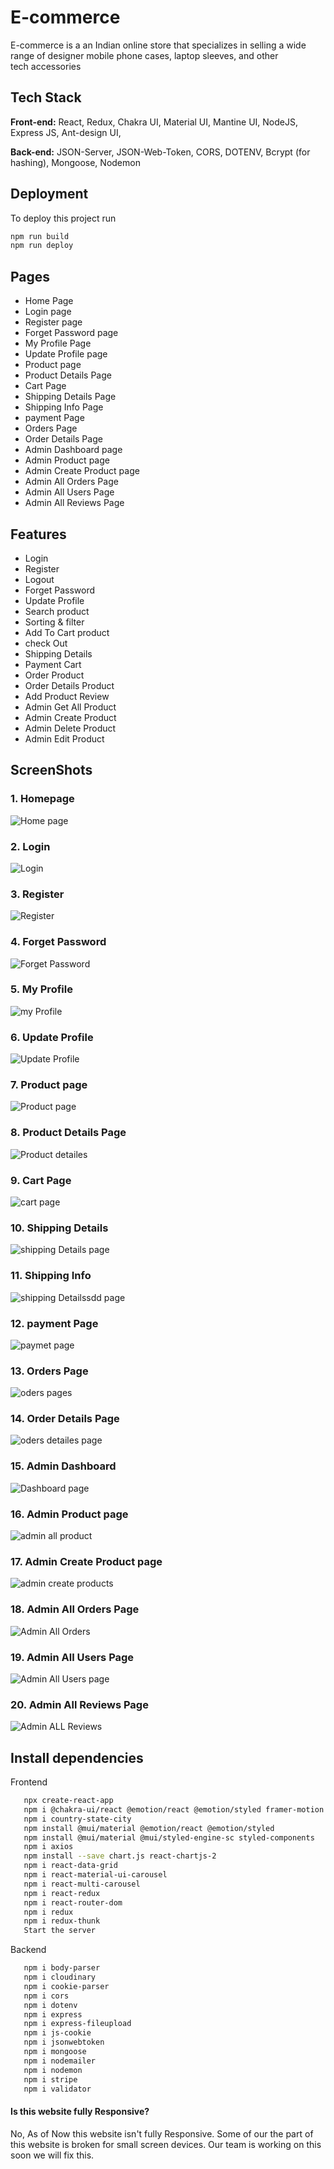 # E-commerce

E-commerce is a an Indian online store that specializes in selling a wide range of designer mobile phone cases, laptop sleeves, and other tech accessories

## Tech Stack

**Front-end:** React, Redux, Chakra UI, Material UI, Mantine UI, NodeJS, Express JS, Ant-design UI,

**Back-end:** JSON-Server, JSON-Web-Token, CORS, DOTENV, Bcrypt (for hashing), Mongoose, Nodemon


## Deployment

To deploy this project run

```bash
npm run build
npm run deploy
```

## Pages

-   Home Page
-   Login page
-   Register page
-   Forget Password page
-   My Profile Page
-   Update Profile page
-   Product page
-   Product Details Page
-   Cart Page
-   Shipping Details Page
-   Shipping Info Page
-   payment Page
-   Orders Page
-   Order Details Page
-   Admin Dashboard page
-   Admin Product page
-   Admin Create Product page
-   Admin All Orders Page
-   Admin All Users Page
-   Admin All Reviews Page

## Features

-   Login
-   Register
-   Logout
-   Forget Password
-   Update Profile
-   Search product
-   Sorting & filter
-   Add To Cart product
-   check Out
-   Shipping Details
-   Payment Cart
-   Order Product
-   Order Details Product
-   Add Product Review
-   Admin Get All Product
-   Admin Create Product
-   Admin Delete Product
-   Admin Edit Product
## ScreenShots

### 1. Homepage
![Home page](https://github.com/nitinkondhari03/ECOMMERCE/assets/107460712/a76c4675-c0f7-4f1f-ab2a-34c7d6f4fbff)

### 2. Login
![Login](https://github.com/nitinkondhari03/ECOMMERCE/assets/107460712/6097d2d1-4a92-4e33-bc03-91bd2a0238f6)

### 3. Register
![Register](https://github.com/nitinkondhari03/ECOMMERCE/assets/107460712/eddad7a0-7b13-4e17-9601-923e4f906d63)


### 4. Forget Password
![Forget Password](https://github.com/nitinkondhari03/ECOMMERCE/assets/107460712/d4c307ab-2e0e-4451-8656-57ed5ba95c85)

### 5. My Profile
![my Profile](https://github.com/nitinkondhari03/ECOMMERCE/assets/107460712/23d72b29-7492-44aa-a107-52147e66b150)

### 6. Update Profile
![Update Profile](https://github.com/nitinkondhari03/ECOMMERCE/assets/107460712/b85ff0ce-57b8-437e-b7cd-09e1a0d48b93)

### 7. Product page
![Product page](https://github.com/nitinkondhari03/ECOMMERCE/assets/107460712/ba60f41b-5364-453c-b6fb-a5bab7f90179)

### 8. Product Details Page
![Product detailes](https://github.com/nitinkondhari03/ECOMMERCE/assets/107460712/dac43060-3a43-4c7a-b533-9ba4654d648b)

### 9. Cart Page
![cart page](https://github.com/nitinkondhari03/ECOMMERCE/assets/107460712/68d33833-ebc1-434e-bd63-c9730a430064)

### 10. Shipping Details
![shipping Details page](https://github.com/nitinkondhari03/ECOMMERCE/assets/107460712/e96923a7-b033-47ee-89ba-12741a640f30)

### 11. Shipping Info
![shipping Detailssdd page](https://github.com/nitinkondhari03/ECOMMERCE/assets/107460712/70c74c49-4add-4c4a-824c-211c6e571b82)

### 12. payment Page
![paymet page](https://github.com/nitinkondhari03/ECOMMERCE/assets/107460712/5b215712-d195-4267-b834-26da5f0d6555)

### 13. Orders Page
![oders pages](https://github.com/nitinkondhari03/ECOMMERCE/assets/107460712/877cc8e2-0e02-4bf5-9f73-be57759e1fa5)

### 14. Order Details Page
![oders detailes page](https://github.com/nitinkondhari03/ECOMMERCE/assets/107460712/35069b7e-a132-4e80-bd2c-d0e969d9ff8e)

### 15. Admin Dashboard
![Dashboard page](https://github.com/nitinkondhari03/ECOMMERCE/assets/107460712/43c76293-6b53-4370-a670-3afb466eaf00)

### 16. Admin Product page
![admin all product](https://github.com/nitinkondhari03/ECOMMERCE/assets/107460712/263681b9-68f9-43e1-8932-4865ced1416c)

### 17. Admin Create Product page
![admin create products](https://github.com/nitinkondhari03/ECOMMERCE/assets/107460712/d45d123f-c6fe-49e7-9da5-0726936da341)

### 18. Admin All Orders Page
![Admin All Orders](https://github.com/nitinkondhari03/ECOMMERCE/assets/107460712/57ca7c5f-ea7d-498c-bfda-77a8918ec265)

### 19. Admin All Users Page
![Admin All Users page](https://github.com/nitinkondhari03/ECOMMERCE/assets/107460712/d30ed843-cad1-4642-b779-63663e811a6f)

### 20. Admin All Reviews Page
![Admin ALL Reviews](https://github.com/nitinkondhari03/ECOMMERCE/assets/107460712/4bcaa7ca-f319-45a5-9b36-6773d53ad05f)


## Install dependencies

 Frontend
```bash
   npx create-react-app
   npm i @chakra-ui/react @emotion/react @emotion/styled framer-motion
   npm i country-state-city
   npm install @mui/material @emotion/react @emotion/styled
   npm install @mui/material @mui/styled-engine-sc styled-components
   npm i axios
   npm install --save chart.js react-chartjs-2
   npm i react-data-grid
   npm i react-material-ui-carousel
   npm i react-multi-carousel
   npm i react-redux
   npm i react-router-dom
   npm i redux
   npm i redux-thunk
   Start the server
```
 Backend
```bash
   npm i body-parser
   npm i cloudinary
   npm i cookie-parser
   npm i cors
   npm i dotenv
   npm i express
   npm i express-fileupload
   npm i js-cookie
   npm i jsonwebtoken
   npm i mongoose
   npm i nodemailer
   npm i nodemon
   npm i stripe
   npm i validator
```

#### Is this website fully Responsive?

No, As of Now this website isn't fully Responsive. Some of our the part of this website is broken for small screen devices. Our team is working on this soon we will fix this.
